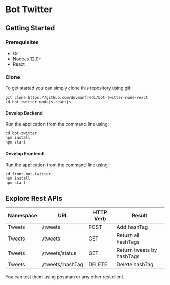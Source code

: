 # Bot Twitter

## Getting Started

### Prerequisites
- Git
- NodeJs 12.0+
- React

### Clone

To get started you can simply clone this repository using git:
```
git clone https://github.com/devmanfredi/bot-twitter-node-react
cd bot-twitter-nodejs-reactjs

```

#### Develop Backend

Run the application from the command line using:
```
cd bot-twitter
npm install
npm start
```

#### Develop Frontend

Run the application from the command line using:
```
cd front-bot-twitter
npm install
npm start
```


## Explore Rest APIs

Namespace     |   URL                        | HTTP Verb        | Result 
--------------|----------------------------- | ---------------- | -------------------------
Tweets          | /tweets                 | POST             | Add hashTag
Tweets          | /tweets                 | GET              | Return all hashTags
Tweets          | /tweets/status             | GET              | Return tweets by hashTags
Tweets      | /tweets/:hashTag  | DELETE           | Delete hashTag

You can test them using postman or any other rest client.